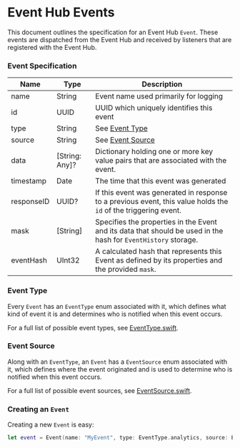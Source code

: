 # Event Hub Events

This document outlines the specification for an Event Hub `Event`. These events are dispatched from the Event Hub and received by listeners that are registered with the Event Hub.

### Event Specification

| Name       | Type           | Description                                                  |
| ---------- | -------------- | ------------------------------------------------------------ |
| name       | String         | Event name used primarily for logging                        |
| id         | UUID           | UUID which uniquely identifies this event                    |
| type       | String         | See [Event Type](#event-type)                                |
| source     | String         | See [Event Source](#event-source)                            |
| data       | [String: Any]? | Dictionary holding one or more key value pairs that are associated with the event. |
| timestamp  | Date           | The time that this event was generated                       |
| responseID | UUID?          | If this event was generated in response to a previous event, this value holds the `id` of the triggering event. |
| mask       | [String]       | Specifies the properties in the Event and its data that should be used in the hash for `EventHistory` storage. |
| eventHash  | UInt32         | A calculated hash that represents this Event as defined by its properties and the provided `mask`. |

### Event Type

Every `Event` has an `EventType` enum associated with it, which defines what kind of event it is and determines who is notified when this event occurs.

For a full list of possible event types, see [EventType.swift](https://github.com/adobe/aepsdk-core-ios/blob/main/AEPCore/Sources/eventhub/EventType.swift).

### Event Source

Along with an `EventType`, an `Event` has a `EventSource` enum associated with it, which defines where the event originated and is used to determine who is notified when this event occurs.

For a full list of possible event sources, see [EventSource.swift](https://github.com/adobe/aepsdk-core-ios/blob/main/AEPCore/Sources/eventhub/EventSource.swift).

### Creating an `Event`

Creating a new `Event` is easy:

```swift
let event = Event(name: "MyEvent", type: EventType.analytics, source: EventSource.responseContent, data: ["myKey": true])
```
